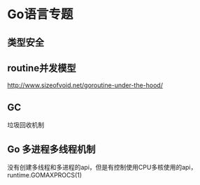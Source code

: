 # Go语言专题

## 类型安全

## routine并发模型
http://www.sizeofvoid.net/goroutine-under-the-hood/

## GC
垃圾回收机制

## Go 多进程多线程机制
没有创建多线程和多进程的api，但是有控制使用CPU多核使用的api，runtime.GOMAXPROCS(1)